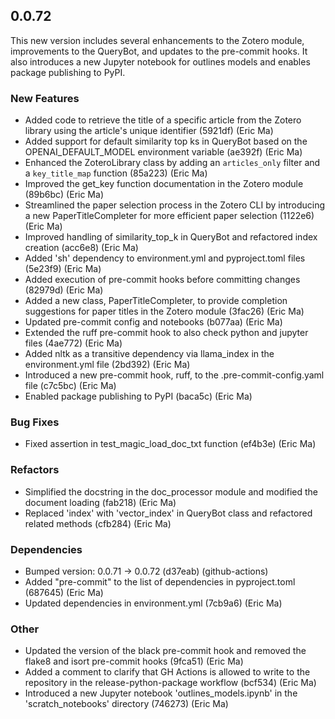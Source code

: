 ## 0.0.72

This new version includes several enhancements to the Zotero module, improvements to the QueryBot, and updates to the pre-commit hooks. It also introduces a new Jupyter notebook for outlines models and enables package publishing to PyPI.

### New Features

- Added code to retrieve the title of a specific article from the Zotero library using the article's unique identifier (5921df) (Eric Ma)
- Added support for default similarity top ks in QueryBot based on the OPENAI_DEFAULT_MODEL environment variable (ae392f) (Eric Ma)
- Enhanced the ZoteroLibrary class by adding an `articles_only` filter and a `key_title_map` function (85a223) (Eric Ma)
- Improved the get_key function documentation in the Zotero module (89b6bc) (Eric Ma)
- Streamlined the paper selection process in the Zotero CLI by introducing a new PaperTitleCompleter for more efficient paper selection (1122e6) (Eric Ma)
- Improved handling of similarity_top_k in QueryBot and refactored index creation (acc6e8) (Eric Ma)
- Added 'sh' dependency to environment.yml and pyproject.toml files (5e23f9) (Eric Ma)
- Added execution of pre-commit hooks before committing changes (82979d) (Eric Ma)
- Added a new class, PaperTitleCompleter, to provide completion suggestions for paper titles in the Zotero module (3fac26) (Eric Ma)
- Updated pre-commit config and notebooks (b077aa) (Eric Ma)
- Extended the ruff pre-commit hook to also check python and jupyter files (4ae772) (Eric Ma)
- Added nltk as a transitive dependency via llama_index in the environment.yml file (2bd392) (Eric Ma)
- Introduced a new pre-commit hook, ruff, to the .pre-commit-config.yaml file (c7c5bc) (Eric Ma)
- Enabled package publishing to PyPI (baca5c) (Eric Ma)

### Bug Fixes

- Fixed assertion in test_magic_load_doc_txt function (ef4b3e) (Eric Ma)

### Refactors

- Simplified the docstring in the doc_processor module and modified the document loading (fab218) (Eric Ma)
- Replaced 'index' with 'vector_index' in QueryBot class and refactored related methods (cfb284) (Eric Ma)

### Dependencies

- Bumped version: 0.0.71 → 0.0.72 (d37eab) (github-actions)
- Added "pre-commit" to the list of dependencies in pyproject.toml (687645) (Eric Ma)
- Updated dependencies in environment.yml (7cb9a6) (Eric Ma)

### Other

- Updated the version of the black pre-commit hook and removed the flake8 and isort pre-commit hooks (9fca51) (Eric Ma)
- Added a comment to clarify that GH Actions is allowed to write to the repository in the release-python-package workflow (bcf534) (Eric Ma)
- Introduced a new Jupyter notebook 'outlines_models.ipynb' in the 'scratch_notebooks' directory (746273) (Eric Ma)
